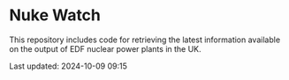 # Nuke Watch

This repository includes code for retrieving the latest information available on the output of EDF nuclear power plants in the UK.

Last updated: 2024-10-09 09:15